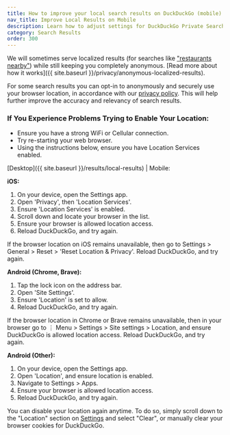 ```yaml
---
title: How to improve your local search results on DuckDuckGo (mobile)
nav_title: Improve Local Results on Mobile
description: Learn how to adjust settings for DuckDuckGo Private Search to get the search results you want.
category: Search Results
order: 300
---
```


We will sometimes serve localized results (for searches like ["restaurants nearby"](https://duckduckgo.com/?q=restaurants+nearby)) while still keeping you completely anonymous. [Read more about how it works]({{ site.baseurl }}/privacy/anonymous-localized-results).

For some search results you can opt-in to anonymously and securely use your browser location, in accordance with our [privacy policy](https://duckduckgo.com/privacy). This will help further improve the accuracy and relevancy of search results.

### If You Experience Problems Trying to Enable Your Location:

-   Ensure you have a strong WiFi or Cellular connection.
-   Try re-starting your web browser.
-   Using the instructions below, ensure you have Location Services enabled.

[Desktop]({{ site.baseurl }}/results/local-results) | Mobile:

**iOS:**

1. On your device, open the Settings app.
1. Open 'Privacy', then 'Location Services'.
1. Ensure 'Location Services' is enabled.
1. Scroll down and locate your browser in the list.
1. Ensure your browser is allowed location access.
1. Reload DuckDuckGo, and try again.

If the browser location on iOS remains unavailable, then go to Settings &gt; General &gt; Reset &gt; 'Reset Location &amp; Privacy'. Reload DuckDuckGo, and try again.

**Android (Chrome, Brave):**

1. Tap the lock icon on the address bar.
1. Open 'Site Settings'.
1. Ensure 'Location' is set to allow.
1. Reload DuckDuckGo, and try again.

If the browser location in Chrome or Brave remains unavailable, then in your browser go to ⋮ Menu &gt; Settings &gt; Site settings &gt; Location, and ensure DuckDuckGo is allowed location access. Reload DuckDuckGo, and try again.

**Android (Other):**

1. On your device, open the Settings app.
1. Open 'Location', and ensure location is enabled.
1. Navigate to Settings &gt; Apps.
1. Ensure your browser is allowed location access.
1. Reload DuckDuckGo, and try again.

You can disable your location again anytime. To do so, simply scroll down to the "Location" section on [Settings](https://duckduckgo.com/settings) and select "Clear", or manually clear your browser cookies for DuckDuckGo.

